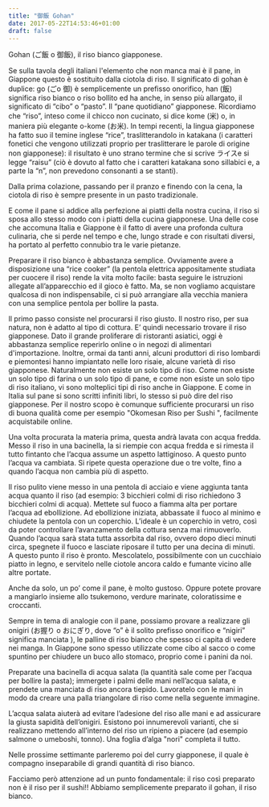 ```yaml
---
title: "御飯 Gohan"
date: 2017-05-22T14:53:46+01:00
draft: false
---
```

Gohan (ご飯 o 御飯), il riso bianco giapponese.

Se sulla tavola degli italiani l'elemento che non manca mai è il pane, in Giappone questo è sostituito dalla ciotola di riso. Il significato di gohan è duplice: go (ごo 御) è semplicemente un prefisso onorifico, han (飯) significa riso bianco o riso bollito ed ha anche, in senso più allargato, il significato di “cibo” o “pasto”. Il “pane quotidiano” giapponese.
Ricordiamo che “riso”, inteso come il chicco non cucinato, si dice kome (米) o, in maniera più elegante o-kome (お米). In tempi recenti, la lingua giapponese ha fatto suo il temine inglese “rice”, traslitterandolo in katakana (i caratteri fonetici che vengono utilizzati proprio per traslitterare le parole di origine non giapponese): il risultato è uno strano termine che si scrive ライスe si legge “raisu” (ciò è dovuto al fatto che i caratteri katakana sono sillabici e, a parte la “n”, non prevedono consonanti a se stanti).

Dalla prima colazione, passando per il pranzo e finendo con la cena, la ciotola di riso è sempre presente in un pasto tradizionale.

E come il pane si addice alla perfezione ai piatti della nostra cucina, il riso si sposa allo stesso modo con i piatti della cucina giapponese.
Una delle cose che accomuna Italia e Giappone è il fatto di avere una profonda cultura culinaria, che si perde nel tempo e che, lungo strade e con risultati diversi, ha portato al perfetto connubio tra le varie pietanze.

Preparare il riso bianco è abbastanza semplice. Ovviamente avere a disposizione una “rice cooker” (la pentola elettrica appositamente studiata per cuocere il riso) rende la vita molto facile: basta seguire le istruzioni allegate all’apparecchio ed il gioco è fatto. Ma, se non vogliamo acquistare qualcosa di non indispensabile, ci si può arrangiare alla vecchia maniera con una semplice pentola per bollire la pasta.

Il primo passo consiste nel procurarsi il riso giusto. Il nostro riso, per sua natura, non è adatto al tipo di cottura. E’ quindi necessario trovare il riso giapponese. Dato il grande proliferare di ristoranti asiatici, oggi è abbastanza semplice reperirlo online o in negozi di alimentari d'importazione. Inoltre, ormai da tanti anni, alcuni produttori di riso lombardi e piemontesi hanno impiantato nelle loro risaie, alcune varietà di riso giapponese.
Naturalmente non esiste un solo tipo di riso. Come non esiste un solo tipo di farina o un solo tipo di pane, e come non esiste un solo tipo di riso italiano, vi sono molteplici tipi di riso anche in Giappone. E come in Italia sul pane si sono scritti infiniti libri, lo stesso si può dire del riso giapponese.
Per il nostro scopo è comunque sufficiente procurarsi un riso di buona qualità come per esempio "Okomesan Riso per Sushi ", facilmente acquistabile online.

Una volta procurata la materia prima, questa andrà lavata con acqua fredda. Messo il riso in una bacinella, la si riempie con acqua fredda e si rimesta il tutto fintanto che l’acqua assume un aspetto lattiginoso. A questo punto l’acqua va cambiata. Si ripete questa operazione due o tre volte, fino a quando l’acqua non cambia più di aspetto.

Il riso pulito viene messo in una pentola di acciaio e viene aggiunta tanta acqua quanto il riso (ad esempio: 3 bicchieri colmi di riso richiedono 3 bicchieri colmi di acqua).
Mettete sul fuoco a fiamma alta per portare l’acqua ad ebollizione.
Ad ebollizione iniziata, abbassate il fuoco al minimo e chiudete la pentola con un coperchio. L’ideale è un coperchio in vetro, così da poter controllare l’avanzamento della cottura senza mai rimuoverlo.
Quando l’acqua sarà stata tutta assorbita dal riso, ovvero dopo dieci minuti circa, spegnete il fuoco e lasciate riposare il tutto per una decina di minuti.
A questo punto il riso è pronto. Mescolatelo, possibilmente con un cucchiaio piatto in legno, e servitelo nelle ciotole ancora caldo e fumante vicino alle altre portate.  


Anche da solo, un po’ come il pane, è molto gustoso. Oppure potete provare a mangiarlo insieme allo tsukemono, verdure marinate, coloratissime e croccanti.

Sempre in tema di analogie con il pane, possiamo provare a realizzare gli onigiri (お握り o おにぎり, dove “o” è il solito prefisso onorifico e “nigiri” significa manciata ), le palline di riso bianco che spesso ci capita di vedere nei manga. In Giappone sono spesso utilizzate come cibo al sacco o come spuntino per chiudere un buco allo stomaco, proprio come i panini da noi.

Preparate una bacinella di acqua salata (la quantità sale come per l’acqua per bollire la pasta); immergete i palmi delle mani nell’acqua salata,  e prendete una manciata di riso ancora tiepido.  Lavoratelo con le mani in modo da creare una palla triangolare di riso come nella seguente immagine. 

L’acqua salata aiuterà ad evitare l’adesione del riso alle mani e ad assicurare la giusta sapidità dell’onigiri.
Esistono poi innumerevoli varianti, che si realizzano mettendo all’interno del riso un ripieno a piacere (ad esempio salmone o umeboshi, tonno).  Una foglia d’alga "nori" completa il tutto.

Nelle prossime settimante parleremo poi del curry giapponese, il quale è compagno inseparabile di grandi quantità di riso bianco.

Facciamo però attenzione ad un punto fondamentale: il riso così preparato non è il riso per il sushi!! Abbiamo semplicemente preparato il gohan, il riso bianco.

